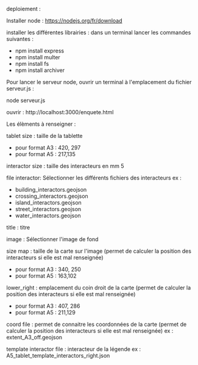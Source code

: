 deploiement :


Installer node : https://nodejs.org/fr/download

installer les différentes librairies :
dans un terminal lancer les commandes suivantes :

- npm install express
- npm install multer
- npm install fs
- npm install archiver



Pour lancer le serveur node, ouvrir un terminal à l'emplacement du fichier serveur.js :

node serveur.js


ouvrir :
http://localhost:3000/enquete.html





Les élèments à renseigner :

tablet size : taille de la tablette
- pour format A3 : 420, 297
- pour format A5 : 217,135

interactor size : taille des interacteurs en mm 
5

file interactor: Sélectionner les différents fichiers des interacteurs 
ex :
- building_interactors.geojson
- crossing_interactors.geojson
- island_interactors.geojson
- street_interactors.geojson
- water_interactors.geojson

title : titre

image : Sélectionner l'image de fond

size map : taille de la carte sur l'image (permet de calculer la position des interacteurs si elle est mal renseignée)
- pour format A3 : 340, 250
- pour format A5 : 163,102

lower_right : emplacement du coin droit de la carte (permet de calculer la position des interacteurs si elle est mal renseignée)
- pour format A3 : 407, 286
- pour format A5 : 211,129

coord file : permet de connaitre les coordonnées de la carte (permet de calculer la position des interacteurs si elle est mal renseignée)
ex : extent_A3_off.geojson

template interactor file : interacteur de la légende 
ex : A5_tablet_template_interactors_right.json


